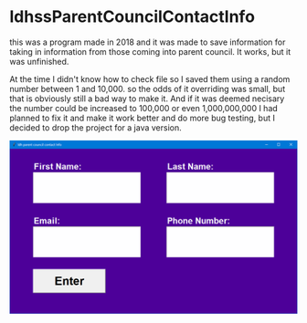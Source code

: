 # ldhssParentCouncilContactInfo
this was a program made in 2018 and it was made to save information for taking in information from those coming into parent council. It works, but it was unfinished.

At the time I didn't know how to check file so I saved them using a random number between 1 and 10,000. so the odds of it overriding was small, but that is obviously still a bad way to make it. And if it was deemed necisary the number could be increased to 100,000 or even 1,000,000,000
I had planned to fix it and make it work better and do more bug testing, but I decided to drop the project for a java version.

![programLooks](parentCounilPythonExample.png)
